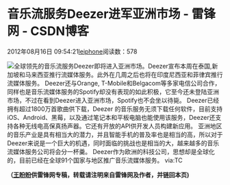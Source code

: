 
# 音乐流服务Deezer进军亚洲市场 - 雷锋网 - CSDN博客


2012年08月16日 09:54:21[leiphone](https://me.csdn.net/leiphone)阅读数：578


![](http://www.leiphone.com/wp-content/uploads/2012/08/0HX@VEZ7F72B5DI2@LRCU-150x150.jpg)全球领先的音乐流服务Deezer即将进入亚洲市场。Deezer宣布本周在泰国,新加坡和马来西亚推行流媒体服务。此外在几周之后也将在印度尼西亚和菲律宾推行流媒体服务。
Deezer还与Orange, T-Mobile和Belgacom等多家电信公司合作，同样也是音乐流媒体服务的Spotify却没有表现的如此积极，它至今还未登陆亚洲市场，不过在看到Deezer进入亚洲市场，Spotify也不会坐以待毙。
Deezer已经拥有超过1800万首歌曲供下载，Deezer 的音乐服务无须下载任何软件，目前支持iOS、Android、黑莓，以及通过笔记本和平板电脑也能使用该服务，Deezer还支持各种无线电高保真扬声器。它还有开放的API供开发人员构建新应用。
亚洲地区的音乐产业是具有相当大的潜力，并且智能手机的普及率也是相当的高，所以对于Deezer来说是一个巨大的机遇，同时面临的挑战也是相当的大，越来越多的音乐流媒体服务公司将会分一杯羹。
Deezer作为欧洲的科技公司，思想却是全球化的，目前已经在全球91个国家与地区推广音乐流媒体服务。
via:TC

**（****[王盼盼](http://www.leiphone.com/author/%E7%8E%8B%E7%9B%BC%E7%9B%BC)****供****雷锋网****专稿，转载请注明来自雷锋网及作者，并链回本页)**

